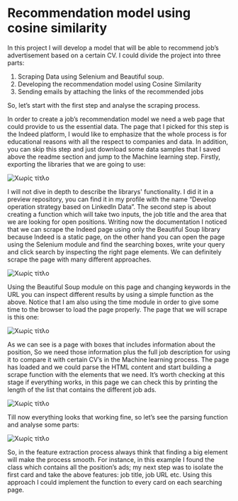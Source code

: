 # Recommendation model using cosine similarity

In this project I will develop a model that will be able to recommend job’s advertisement based on a certain CV. I could divide the project into three parts:
1.	Scraping Data using Selenium and Beautiful soup.
2.	Developing the recommendation model using Cosine Similarity
3.	Sending emails by attaching the links of the recommended jobs

So, let’s start with the first step and analyse the scraping process.

In order to create a job’s recommendation model we need a web page that could provide to us the essential data. The page that I picked for this step is the Indeed platform, I would like to emphasize that the whole process is for educational reasons with all the respect to companies and data. In addition, you can skip this step and just download some data samples that I saved above the readme section and jump to the Machine learning step.
Firstly, exporting the libraries that we are going to use:

![Χωρίς τίτλο](https://user-images.githubusercontent.com/66875726/104214468-24626380-5440-11eb-85f8-5eca10908df7.png)

I will not dive in depth to describe the librarys' functionality. I did it in a preview repository, you can find it in my profile with the name “Develop operation strategy based on LinkedIn Data”. 
The second step is about creating a function which will take two inputs, the job title and the area that we are looking for open positions. Writing now the documentation I noticed that we can scrape the Indeed page using only the Beautiful Soup library because Indeed is a static page, on the other hand you can open the page using the Selenium module and find the searching boxes, write your query and click search by inspecting the right page elements. We can definitely scrape the page with many different  approaches.  

![Χωρίς τίτλο](https://user-images.githubusercontent.com/66875726/104217126-a738ed80-5443-11eb-9530-4be255177cb6.png)

Using the Beautiful Soup module on this page and changing keywords in the URL you can inspect different results by using a simple function as the above. Notice that I am also using the time module in order to give some time to the browser to load the page properly. The page that we will scrape is this one:

![Χωρίς τίτλο](https://user-images.githubusercontent.com/66875726/104219389-b8372e00-5446-11eb-831f-da7db7576f1c.png)

As we can see is a page with boxes that includes information about the position, So we need those information plus the full job description for using it to compare it with certain CV’s in the Machine learning process. The page has loaded and we could parse the HTML content and start building a scrape function with the elements that we need. It’s worth checking at this stage if everything works, in this page we can check this by printing the length of the list that contains the different job ads.

![Χωρίς τίτλο](https://user-images.githubusercontent.com/66875726/104220832-bff7d200-5448-11eb-9c62-db5f89839b52.png)  

Till now everything looks that working fine, so let’s see the parsing function and analyse some parts:

![Χωρίς τίτλο](https://user-images.githubusercontent.com/66875726/104222452-fc2c3200-544a-11eb-9378-65aec5180207.png)

So, in the feature extraction process always think that finding a big element will make the process smooth. For instance, in this example I found the class which contains all the position’s ads; my next step was to isolate the first card and take the above features: job title, job URL etc. Using this approach I could implement the function to every card on each searching page.   




